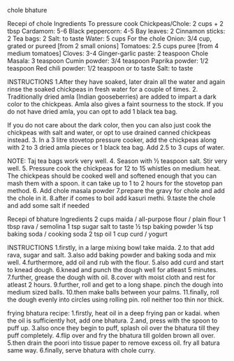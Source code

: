 chole bhature

Recepi of chole
Ingredients
To pressure cook
Chickpeas/Chole: 2 cups + 2 tbsp
Cardamom: 5-6
Black peppercorn: 4-5
Bay leaves: 2
Cinnamon sticks: 2
Tea bags: 2
Salt: to taste
Water: 5 cups
For the chole
Onion: 3/4 cup, grated or pureed [from 2 small onions]
Tomatoes: 2.5 cups puree [from 4 medium tomatoes]
Cloves: 3-4
Ginger-garlic paste: 2 teaspoon
Chole Masala: 3 teaspoon
Cumin powder: 3/4 teaspoon
Paprika powder: 1/2 teaspoon
Red chili powder: 1/2 teaspoon or to taste
Salt: to taste

INSTRUCTIONS
1.After they have soaked, later drain all the water and again rinse the soaked chickpeas in fresh water for a couple of times.
2. Traditionally dried amla (Indian gooseberries) are added to impart a dark color to the chickpeas. Amla also gives a faint sourness to the stock. If you do not have dried amla, you can opt to add 1 black tea bag.

If you do not care about the dark color, then you can also just cook the chickpeas with salt and water, or opt to use drained canned chickpeas instead.
3. In a 3 litre stovetop pressure cooker, add the chickpeas along with 2 to 3 dried amla pieces or 1 black tea bag. Add 2.5 to 3 cups of water.

NOTE: Taj tea bags work very well.
4. Season with ½ teaspoon salt. Stir very well.
5. Pressure cook the chickpeas for 12 to 15 whistles on medium heat. The chickpeas should be cooked well and softened enough that you can mash them with a spoon.
it can take up to 1 to 2 hours for the stovetop pan method.
6. Add chole masala powder
7.prepare the gravy for chole and add the chole in it.
8.after if comes to boil add kasuri methi.
9.taste the chole and add some salt if needed


Recepi of bhature
Ingredients
2 cups maida / all-purpose flour / plain flour
1 tbsp rava / semolina
1 tsp sugar
salt to taste
½ tsp baking powder
¼ tsp baking soda / cooking soda
2 tsp oil
1 cup curd / yogurt

INSTRUCTIONS
1.firstly, in a large mixing bowl take maida.
2.to that add rava, sugar and salt.
3.also add baking powder and baking soda and mix well.
4.furthermore, add oil and rub with the flour.
5.also add curd and start to knead dough.
6.knead and punch the dough well for atleast 5 minutes.
7.further, grease the dough with oil.
8.cover with moist cloth and rest for atleast 2 hours.
9.further, roll and get to a long shape. pinch the dough into medium sized balls.
10.then make balls between your palms.
11.finally, roll the dough evenly into circles using rolling pin. roll neither too thin nor thick.

frying bhatura recipe:
1.firstly, heat oil in a deep frying pan or kadai. when the oil is sufficiently hot, add one bhatura.
2.and, press with the spoon to puff up.
3.also once they begin to puff, splash oil over the bhatura till they puff completely.
4.flip over and fry the bhatura till golden brown all over.
5.then drain the poori into tissue paper to remove excess oil. fry all batura same way.
6.finally, serve bhatura with chole curry.